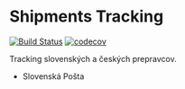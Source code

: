 # Shipments Tracking

[![Build Status](https://travis-ci.com/martinusdev/shipments-tracking.svg?branch=master)](https://travis-ci.com/martinusdev/shipments-tracking) [![codecov](https://codecov.io/gh/martinusdev/shipments-tracking/branch/master/graph/badge.svg)](https://codecov.io/gh/martinusdev/shipments-tracking)

Tracking slovenských a českých prepravcov.

* Slovenská Pošta
